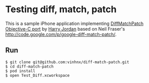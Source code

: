 # Testing  diff, match, patch

This is a sample iPhone application implementing [DiffMatchPatch Objective-C port](https://github.com/inquisitiveSoft/DiffMatchPatch-ObjC) by [Harry Jordan](https://github.com/inquisitiveSoft) based on Neil Fraser's http://code.google.com/p/google-diff-match-patch/.

## Run ##

```
$ git clone git@github.com:vinhnx/diff-match-patch.git
$ cd diff-match-patch
$ pod install
$ open Test_Diff.xcworkspace
```
